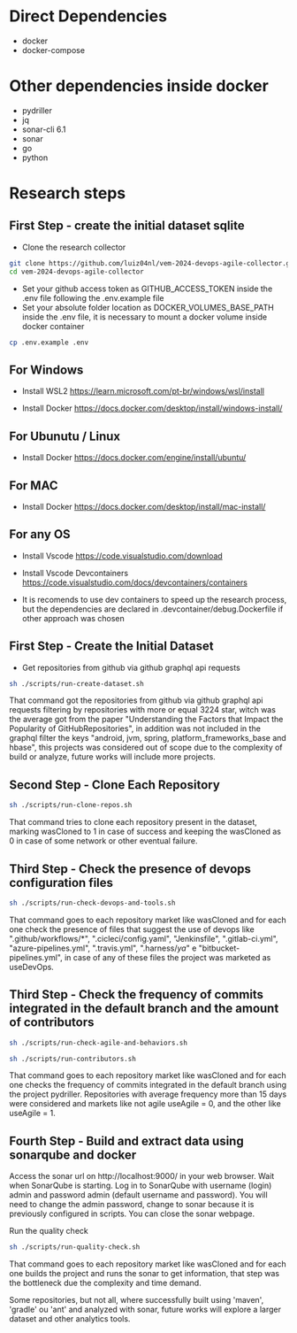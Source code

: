 # Direct Dependencies
- docker
- docker-compose

# Other dependencies inside docker
- pydriller
- jq
- sonar-cli 6.1
- sonar
- go
- python

# Research steps

## First Step - create the initial dataset sqlite

- Clone the research collector

```bash
git clone https://github.com/luiz04nl/vem-2024-devops-agile-collector.git
cd vem-2024-devops-agile-collector
```

- Set your github access token as GITHUB_ACCESS_TOKEN inside the .env file following the .env.example file
- Set your absolute folder location as DOCKER_VOLUMES_BASE_PATH inside the .env file, it is necessary to mount a docker volume inside docker container

```bash
cp .env.example .env
```

## For Windows
- Install WSL2
https://learn.microsoft.com/pt-br/windows/wsl/install

-  Install Docker
https://docs.docker.com/desktop/install/windows-install/

## For Ubunutu / Linux
-  Install Docker
https://docs.docker.com/engine/install/ubuntu/

## For MAC
-  Install Docker
https://docs.docker.com/desktop/install/mac-install/

## For any OS
- Install Vscode
https://code.visualstudio.com/download

- Install Vscode Devcontainers
https://code.visualstudio.com/docs/devcontainers/containers

- It is recomends to use dev containers to speed up the research process, but the dependencies are declared in .devcontainer/debug.Dockerfile if other approach was chosen

## First Step - Create the Initial Dataset

- Get repositories from github via github graphql api requests

```bash
sh ./scripts/run-create-dataset.sh
```

That command got the repositories from github via github graphql api requests filtering by
repositories with more or equal 3224 star, witch was the average got from the paper "Understanding the Factors that Impact the Popularity of GitHubRepositories", in addition was not included in the graphql filter the keys "android, jvm, spring, platform_frameworks_base and hbase", this projects was considered out of scope due to the complexity of build or analyze, future works will include more projects.

## Second Step - Clone Each Repository

```bash
sh ./scripts/run-clone-repos.sh
```

That command tries to clone each repository present in the dataset, marking wasCloned to 1 in case of success and keeping the wasCloned as 0 in case of some network or other eventual failure.

## Third Step - Check the presence of devops configuration files

```bash
sh ./scripts/run-check-devops-and-tools.sh
```

That command goes to each repository market like wasCloned and for each one check the presence of files that suggest the use of devops like ".github/workflows/*", ".cicleci/config.yaml", "Jenkinsfile", ".gitlab-ci.yml", "azure-pipelines.yml", ".travis.yml", ".harness/*ya*" e "bitbucket-pipelines.yml", in case of any of these files the project was marketed as useDevOps.

## Third Step - Check the frequency of commits integrated in the default branch and the amount of contributors

```bash
sh ./scripts/run-check-agile-and-behaviors.sh
```

```bash
sh ./scripts/run-contributors.sh
```

That command goes to each repository market like wasCloned and for each one checks the frequency of commits integrated in the default branch using the project pydriller. Repositories with average frequency more than 15 days were considered and markets like not agile useAgile = 0, and the other like useAgile = 1.

## Fourth Step - Build and extract data using sonarqube and docker
Access the sonar url on http://localhost:9000/ in your web browser.
Wait when SonarQube is starting.
Log in to SonarQube with username (login) admin and password admin (default username and password).
You will need to change the admin password, change to sonar because it is previously configured in scripts.
You can close the sonar webpage.

Run the quality check
```bash
sh ./scripts/run-quality-check.sh
```

That command goes to each repository market like wasCloned and for each one builds the project and runs the sonar to get information, that step was the bottleneck due the complexity and time demand.

Some repositories, but not all, where successfully built using 'maven', 'gradle' ou 'ant' and analyzed with sonar, future works will explore a larger dataset and other analytics tools.
